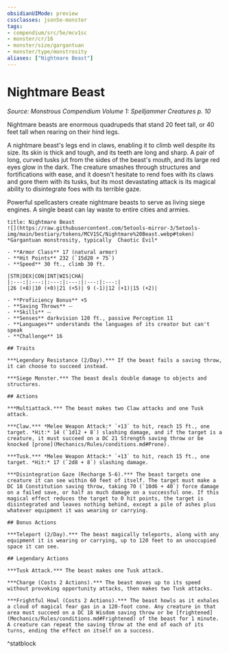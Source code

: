 ```yaml
---
obsidianUIMode: preview
cssclasses: json5e-monster
tags:
- compendium/src/5e/mcv1sc
- monster/cr/16
- monster/size/gargantuan
- monster/type/monstrosity
aliases: ["Nightmare Beast"]
---
```

# Nightmare Beast
*Source: Monstrous Compendium Volume 1: Spelljammer Creatures p. 10*  

Nightmare beasts are enormous quadrupeds that stand 20 feet tall, or 40 feet tall when rearing on their hind legs.

A nightmare beast's legs end in claws, enabling it to climb well despite its size. Its skin is thick and tough, and its teeth are long and sharp. A pair of long, curved tusks jut from the sides of the beast's mouth, and its large red eyes glow in the dark. The creature smashes through structures and fortifications with ease, and it doesn't hesitate to rend foes with its claws and gore them with its tusks, but its most devastating attack is its magical ability to disintegrate foes with its terrible gaze.

Powerful spellcasters create nightmare beasts to serve as living siege engines. A single beast can lay waste to entire cities and armies.

```ad-statblock
title: Nightmare Beast
![](https://raw.githubusercontent.com/5etools-mirror-3/5etools-img/main/bestiary/tokens/MCV1SC/Nightmare%20Beast.webp#token)
*Gargantuan monstrosity, typically  Chaotic Evil*

- **Armor Class** 17 (natural armor)
- **Hit Points** 232 (`15d20 + 75`)
- **Speed** 30 ft., climb 30 ft.

|STR|DEX|CON|INT|WIS|CHA|
|:---:|:---:|:---:|:---:|:---:|:---:|
|26 (+8)|10 (+0)|21 (+5)| 9 (-1)|12 (+1)|15 (+2)|

- **Proficiency Bonus** +5
- **Saving Throws** ⏤
- **Skills** ⏤
- **Senses** darkvision 120 ft., passive Perception 11
- **Languages** understands the languages of its creator but can't speak
- **Challenge** 16

## Traits

***Legendary Resistance (2/Day).*** If the beast fails a saving throw, it can choose to succeed instead.

***Siege Monster.*** The beast deals double damage to objects and structures.

## Actions

***Multiattack.*** The beast makes two Claw attacks and one Tusk attack.

***Claw.*** *Melee Weapon Attack:* `+13` to hit, reach 15 ft., one target. *Hit:* 14 (`1d12 + 8`) slashing damage, and if the target is a creature, it must succeed on a DC 21 Strength saving throw or be knocked [prone](Mechanics/Rules/conditions.md#Prone).

***Tusk.*** *Melee Weapon Attack:* `+13` to hit, reach 15 ft., one target. *Hit:* 17 (`2d8 + 8`) slashing damage.

***Disintegration Gaze (Recharge 5-6).*** The beast targets one creature it can see within 60 feet of itself. The target must make a DC 18 Constitution saving throw, taking 70 (`10d6 + 40`) force damage on a failed save, or half as much damage on a successful one. If this magical effect reduces the target to 0 hit points, the target is disintegrated and leaves nothing behind, except a pile of ashes plus whatever equipment it was wearing or carrying.

## Bonus Actions

***Teleport (2/Day).*** The beast magically teleports, along with any equipment it is wearing or carrying, up to 120 feet to an unoccupied space it can see.

## Legendary Actions

***Tusk Attack.*** The beast makes one Tusk attack.

***Charge (Costs 2 Actions).*** The beast moves up to its speed without provoking opportunity attacks, then makes two Tusk attacks.

***Frightful Howl (Costs 2 Actions).*** The beast howls as it exhales a cloud of magical fear gas in a 120-foot cone. Any creature in that area must succeed on a DC 18 Wisdom saving throw or be [frightened](Mechanics/Rules/conditions.md#Frightened) of the beast for 1 minute. A creature can repeat the saving throw at the end of each of its turns, ending the effect on itself on a success.
```
^statblock